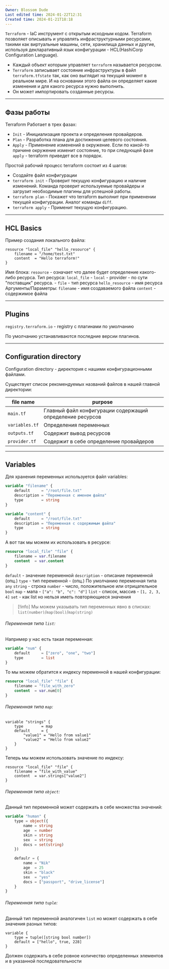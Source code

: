 ```yaml
---
Owner: Blossom Dude
Last edited time: 2024-01-22T12:31
Created time: 2024-01-21T18:18
---
```

`Terraform` - IaC инструмент с открытым исходным кодом.
	Terraform позволяет описывать и управлять инфраструктурными ресурсами, такими как виртуальные машины, сети, хранилища данных и другие, используя декларативный язык конфигурации - HCL(HashiCorp Configuration Language).

- Каждый объект которым управляет `terraform` называется ресурсом.
- `Terraform` записывает состояние инфраструктуры в файл `terraform.tfstate` так, как оно выглядит на текущий момент в реальном мире. И на основании этого файла он определяет какие изменения и для какого ресурса нужно выполнить.
- Он может импортировать созданные ресурсы.


---
## Фазы работы

Terraform Работает в трех фазах:
- `Init` - Инициализация проекта и определения провайдеров.
- `Plan` - Разработка плана для достижения целевого состояния. 
- `Apply` - Применение изменений в окружение.
	Если по какой-то причине окружение изменит состояние, то при следующей фазе `apply` - terraform приведет все в порядок.

Простой рабочий процесс terraform состоит из 4 шагов:
- Создайте файл конфигурации
- `terraform init` - Проверит текущую конфигурацию и наличие изменений.
	Команда проверит используемые провайдеры и загрузит необходимые плагины для успешной работы. 
- `terraform plan` - Покажет что terraform выполнит при применении текущей конфигурации. Аналог команды `diff`.
- `terraform apply` - Применит текущую конфигурацию.

---
## HCL Basics

Пример создания локального файла:
```
resource "local_file" "hello_resource" {
	filename = "/home/test.txt"
	content  = "Hello terraform!"
}
```

Имя блока:
	`resource` - означает что далее будет определение какого-либо ресурса.
Тип ресурса:
	`local_file`
	- `local` - provider - по сути "поставщик" ресурса.
	- `file` - тип ресурса
	`hello_resource` - имя ресурса
Аргументы/Параметры:
	`filename` -  имя создаваемого файла
	`content` - содержимое файла

---

## Plugins

`registry.terraform.io` - registry с плагинами по умолчанию

По умолчанию устанавливаются последние версии плагинов.


---

## Configuration directory

Configuration directory -  директория с нашими конфигурационными файлами.

Существует список рекомендуемых названий файлов в нашей главной директории:

| file name      | purpose                                                   |
| -------------- | --------------------------------------------------------- |
| `main.tf`      | Главный файл конфигурации содержащий определение ресурсов |
| `variables.tf` | Определения переменных                                    |
| `outputs.tf`   | Содержит вывод ресурсов                                   |
| `provider.tf`  | Содержит в себе определение провайдеров                   |

---

## Variables

Для хранения переменных используется файл variables:
```tf
variable "filename" {
	default     = "/root/file.txt"
	description = "Переменная с именем файла"
	type        = string
}

variable "content" {
	default     = "/root/file.txt"
	description = "Переменная с содержимым файла"
	type        = string
}
``` 

А вот так мы можем их использовать в ресурсе:
```tf
resource "local_file" "file" {
	filename = var.filename
	content  = var.content
}
```

`default` - значение переменной
`description` - описание переменной (опц.)
`type` - тип переменной - (опц.)  По умолчанию переменная типа `any`
	`string` - строка
	`number` - число, положительное или отрицательное
	`bool` 
	`map` - мапа - `["a": "b", "c": "d"]`
	`list` - список, массив - `[1, 2, 3, 4]`
	`set` - как list но нельзя иметь повторяющиеся значения 
>[!info]
>Мы можем указывать тип переменных явно в списках:
>`list(number)`/`map(bool)`/`map(string)`

###### Переменная типа `list`:
Например у нас есть такая переменная:
```tf
variable "num" {
	default     = ["zero", "one", "two"]
	type        = list
}
```

То мы можем обратится к индексу переменной в нашей конфигурации:
```tf
resource "local_file" "file" {
	filename = "file_with_zero"
	content  = var.num[0]
}
```

###### Переменная типа `map`:
```
variable "strings" {
	type        = map
	default     = {
		"value1" = "Hello from value1"
		"value2" = "Hello from value2" 
	}
}
```

Теперь мы можем использовать значение по индексу:
```
resource "local_file" "file" {
	filename = "file_with_value"
	content  = var.strings["value2"]
}
```


###### Переменная типа `object`:

Данный тип переменной может содержать в себе множества значений:
```tf
variable "human" {
	type = object({
		name = string
		age  = number
		skin = string
		sex  = string
		docs = set(string)
	})

	defaulr = {
		name = "Nik"
		age  = 25
		skin = "black"
		sex  = "yes"
		docs = ["passport", "drive_license"]
	}
}
```

###### Переменная типа `tuple`:

Данный тип переменной аналогичен `list` но может содержать в себе значения разных типов:
```
variable {
	type = tuple([string bool number])
	default = ["hello", true, 228]
}
```
Должен содержать в себе ровное количество определенных элементов и в указанной последовательности
